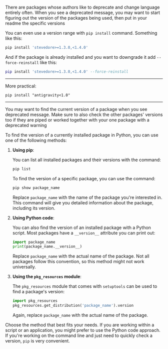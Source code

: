 
There are packages whose authors like to deprecate and change language entirely often. When you see a deprecated message, you may want to start figuring out the version of the packages being used, then put in your readme the specific versions

You can even use a version range with `pip install` command. Something like this:

```bash
pip install 'stevedore>=1.3.0,<1.4.0'
```

And if the package is already installed and you want to downgrade it add `--force-reinstall` like this:

```lua
pip install 'stevedore>=1.3.0,<1.4.0' --force-reinstall
```

---

More practical:
```
pip install "antigravity<1.0"
```

---

You may want to find the current version of a package when you see deprecated message. Make sure to also check the other packages' versions too if they are piped or worked together with your one package with a deprecated warning

To find the version of a currently installed package in Python, you can use one of the following methods:

1. **Using pip**:

   You can list all installed packages and their versions with the command:

   ```bash
   pip list
   ```

   To find the version of a specific package, you can use the command:

   ```bash
   pip show package_name
   ```

   Replace `package_name` with the name of the package you're interested in. This command will give you detailed information about the package, including its version.

2. **Using Python code**:

   You can also find the version of an installed package with a Python script. Most packages have a `__version__` attribute you can print out:

   ```python
   import package_name
   print(package_name.__version__)
   ```

   Replace `package_name` with the actual name of the package. Not all packages follow this convention, so this method might not work universally.

3. **Using the `pkg_resources` module**:

   The `pkg_resources` module that comes with `setuptools` can be used to find a package's version:

   ```python
   import pkg_resources
   pkg_resources.get_distribution('package_name').version
   ```

   Again, replace `package_name` with the actual name of the package.

Choose the method that best fits your needs. If you are working within a script or an application, you might prefer to use the Python code approach. If you're working on the command line and just need to quickly check a version, `pip` is very convenient.